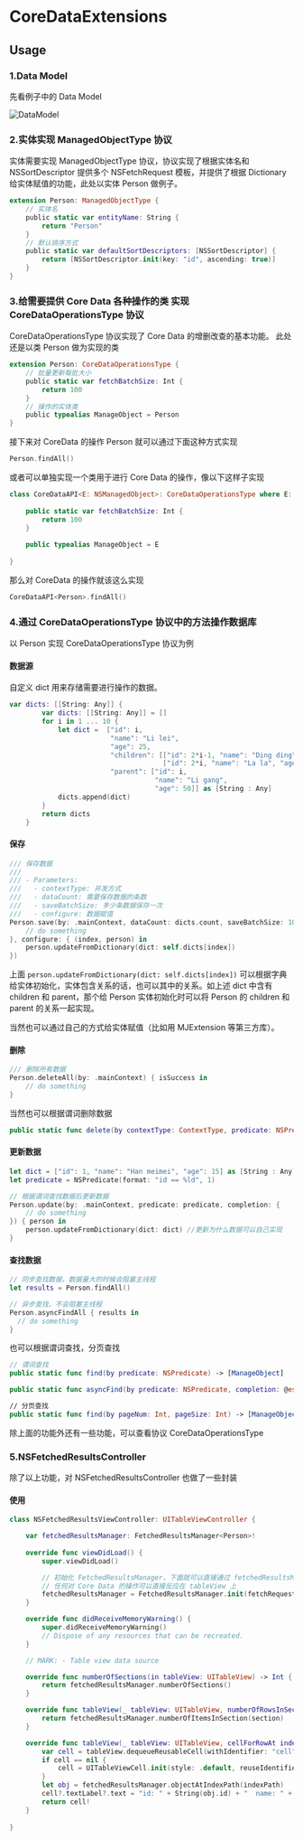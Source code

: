# CoreDataExtensions

## Usage

### 1.Data Model

先看例子中的 Data Model

![DataModel](https://github.com/Xiaoye220/CoreDataExtensions/blob/master/ScreenShot/DataModel.png)


### 2.实体实现 ManagedObjectType 协议

实体需要实现 ManagedObjectType 协议，协议实现了根据实体名和 NSSortDescriptor 提供多个 NSFetchRequest 模板，并提供了根据 Dictionary 给实体赋值的功能，此处以实体 Person 做例子。

```swift
extension Person: ManagedObjectType {
    // 实体名
    public static var entityName: String {
        return "Person"
    }
    // 默认排序方式
    public static var defaultSortDescriptors: [NSSortDescriptor] {
        return [NSSortDescriptor.init(key: "id", ascending: true)]
    }
}
```

### 3.给需要提供 Core Data 各种操作的类 实现 CoreDataOperationsType 协议

CoreDataOperationsType 协议实现了 Core Data 的增删改查的基本功能。
此处还是以类 Person 做为实现的类

```swift
extension Person: CoreDataOperationsType {
    // 批量更新每批大小
    public static var fetchBatchSize: Int {
        return 100
    }
    // 操作的实体类
    public typealias ManageObject = Person
}
```
接下来对 CoreData 的操作 Person 就可以通过下面这种方式实现
``` Swift
Person.findAll()
```

或者可以单独实现一个类用于进行 Core Data 的操作，像以下这样子实现
```swift
class CoreDataAPI<E: NSManagedObject>: CoreDataOperationsType where E: ManagedObjectType  {
    
    public static var fetchBatchSize: Int {
        return 100
    }
    
    public typealias ManageObject = E
    
}
```
那么对 CoreData 的操作就该这么实现
```swift
CoreDataAPI<Person>.findAll()
```


### 4.通过 CoreDataOperationsType 协议中的方法操作数据库
以 Person 实现 CoreDataOperationsType 协议为例
#### 数据源
自定义 dict 用来存储需要进行操作的数据。
```swift
var dicts: [[String: Any]] {
        var dicts: [[String: Any]] = []
        for i in 1 ... 10 {
            let dict =  ["id": i,
                         "name": "Li lei",
                         "age": 25,
                         "children": [["id": 2*i-1, "name": "Ding ding", "age": 1],
                                      ["id": 2*i, "name": "La la", "age": 2]],
                         "parent": ["id": i,
                                    "name": "Li gang",
                                    "age": 50]] as [String : Any]
            dicts.append(dict)
        }
        return dicts
    }
```
#### 保存
```swift
/// 保存数据
///
/// - Parameters:
///   - contextType: 并发方式
///   - dataCount: 需要保存数据的条数
///   - saveBatchSize: 多少条数据保存一次
///   - configure: 数据赋值
Person.save(by: .mainContext, dataCount: dicts.count, saveBatchSize: 100, completion: { isSuccess in
    // do something
}, configure: { (index, person) in
    person.updateFromDictionary(dict: self.dicts[index])
})
```
上面 ``person.updateFromDictionary(dict: self.dicts[index])`` 可以根据字典给实体初始化，实体包含关系的话，也可以其中的关系。如上述 dict 中含有 children 和 parent，那个给 Person 实体初始化时可以将 Person 的 children 和 parent 的关系一起实现。

当然也可以通过自己的方式给实体赋值（比如用 MJExtension 等第三方库）。

#### 删除
```swift
/// 删除所有数据
Person.deleteAll(by: .mainContext) { isSuccess in
    // do something
}
```
当然也可以根据谓词删除数据

```swift
public static func delete(by contextType: ContextType, predicate: NSPredicate, completion: @escaping (_ isSuccess: Bool) -> Void = { _ in })
```

#### 更新数据
```swift
let dict = ["id": 1, "name": "Han meimei", "age": 15] as [String : Any]
let predicate = NSPredicate(format: "id == %ld", 1)

// 根据谓词查找数据后更新数据
Person.update(by: .mainContext, predicate: predicate, completion: {
    // do something
}) { person in
    person.updateFromDictionary(dict: dict) //更新为什么数据可以自己实现
}

```

#### 查找数据

```swift
// 同步查找数据，数据量大的时候会阻塞主线程
let results = Person.findAll()

// 异步查找，不会阻塞主线程
Person.asyncFindAll { results in
  // do something
}
```

也可以根据谓词查找，分页查找
```swift
// 谓词查找
public static func find(by predicate: NSPredicate) -> [ManageObject]

public static func asyncFind(by predicate: NSPredicate, completion: @escaping ([ManageObject]) -> Void)

// 分页查找
public static func find(by pageNum: Int, pageSize: Int) -> [ManageObject]
```

除上面的功能外还有一些功能，可以查看协议 CoreDataOperationsType

### 5.NSFetchedResultsController

除了以上功能，对 NSFetchedResultsController 也做了一些封装

#### 使用
``` Swift 
class NSFetchedResultsViewController: UITableViewController {

    var fetchedResultsManager: FetchedResultsManager<Person>!
    
    override func viewDidLoad() {
        super.viewDidLoad()

        // 初始化 FetchedResultsManager，下面就可以直接通过 fetchedResultsManager 实现 tableView 的数据源
        // 任何对 Core Data 的操作可以直接反应在 tableView 上
        fetchedResultsManager = FetchedResultsManager.init(fetchRequest: Person.sortedFetchRequest, contextType: .mainContext, tableView: tableView, sectionName: nil)
    }

    override func didReceiveMemoryWarning() {
        super.didReceiveMemoryWarning()
        // Dispose of any resources that can be recreated.
    }

    // MARK: - Table view data source

    override func numberOfSections(in tableView: UITableView) -> Int {
        return fetchedResultsManager.numberOfSections()
    }

    override func tableView(_ tableView: UITableView, numberOfRowsInSection section: Int) -> Int {
        return fetchedResultsManager.numberOfItemsInSection(section)
    }

    override func tableView(_ tableView: UITableView, cellForRowAt indexPath: IndexPath) -> UITableViewCell {
        var cell = tableView.dequeueReusableCell(withIdentifier: "cell")
        if cell == nil {
            cell = UITableViewCell.init(style: .default, reuseIdentifier: "cell")
        }
        let obj = fetchedResultsManager.objectAtIndexPath(indexPath)
        cell?.textLabel?.text = "id: " + String(obj.id) + "  name: " + obj.name!
        return cell!
    }
    
}
```
